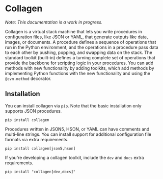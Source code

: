 # Collagen

*Note: This documentation is a work in progress.*

Collagen is a virtual stack machine that lets you write procedures in configuration files, like JSON or YAML, that generate outputs like data,
images, or documents. 
A procedure defines a sequence of operations that run in the Python environment, and the operations in a procedure pass data to each other by pushing, popping, and swapping data on the stack.
The standard toolkit (built-in) defines a turning complete set of operations that provide the backbone for scripting logic in your procedures.
You can add methods with new functionality by adding toolkits, which add methods by implementing Python functions with the new functionality and using the `@cvm.method` decorator.

## Installation
You can install collagen via `pip`. Note that the basic installation only supports JSON procedures.

```console
pip install collagen
```

Procedures written in JSON5, HSON, or YAML can have comments and multi-line strings. You can install support for additional configuration file formats via extra requirements.

```console
pip install collagen[json5,hson]
```

If you're developing a collagen toolkit, include the `dev` and `docs` extra
requirements.

```console
pip install "collagen[dev,docs]"
```
